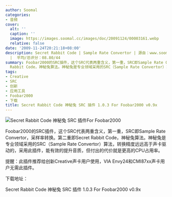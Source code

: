 ```yaml
---
author: Soomal
categories:
- 音频
cover:
  alt: ''
  caption: ''
  image: https://images.soomal.cc/images/doc/20091124/00003161.webp
  relative: false
date: '2009-11-24T20:21:18+08:00'
description: Secret Rabbit Code | Sample Rate Convertor | 源自：www.soomal.com | 版权：整理
  |  平均/总评分：08.80/44
summary: Foobar2000的SRC插件，这个SRC代表两重含义，第一重，SRC即Sample Rate Convertor，采样率转换。第二重即Secret
  Rabbit Code，神秘兔算法。神秘兔是专业领域采用的SRC（Sample Rate Convertor）算法，转换精度远远高于声卡驱动的，采用此插件，能有效的提升音质，但付出的代价就是更高的CPU占用率。
tags:
- Creative
- SRC
- 创新
- 应用工具
- Foobar2000
- 下载
title: Secret Rabbit Code 神秘兔 SRC 插件 1.0.3 For Foobar2000 v0.9x
---
```


![Secret Rabbit Code 神秘兔 SRC 插件For Foobar2000](https://images.soomal.cc/images/doc/20091124/00003161.webp)



Foobar2000的SRC插件，这个SRC代表两重含义，第一重，SRC即Sample Rate Convertor，采样率转换。第二重即Secret Rabbit Code，神秘兔算法。神秘兔是专业领域采用的SRC（Sample Rate Convertor）算法，转换精度远远高于声卡驱动的，采用此插件，能有效的提升音质，但付出的代价就是更高的CPU占用率。



提醒：此插件推荐给创新Creative声卡用户使用，VIA Envy24和CMI87xx声卡用户无需此插件。



下载地址：



Secret Rabbit 
Code 神秘兔 SRC 插件 1.0.3 For Foobar2000 v0.9x